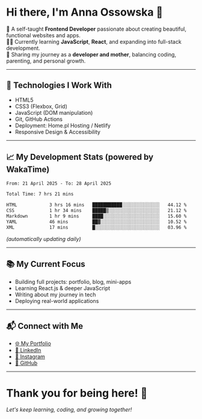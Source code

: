 # Hi there, I'm Anna Ossowska 👋

🌸 A self-taught **Frontend Developer** passionate about creating beautiful, functional websites and apps.  
👩‍💻 Currently learning **JavaScript**, **React**, and expanding into full-stack development.  
💬 Sharing my journey as a **developer and mother**, balancing coding, parenting, and personal growth.

---

## 🚀 Technologies I Work With
- HTML5
- CSS3 (Flexbox, Grid)
- JavaScript (DOM manipulation)
- Git, GitHub Actions
- Deployment: Home.pl Hosting / Netlify
- Responsive Design & Accessibility

---

## 📈 My Development Stats (powered by WakaTime)

<!--START_SECTION:waka-->

```txt
From: 21 April 2025 - To: 28 April 2025

Total Time: 7 hrs 21 mins

HTML            3 hrs 16 mins   ███████████░░░░░░░░░░░░░░   44.12 %
CSS             1 hr 34 mins    █████▒░░░░░░░░░░░░░░░░░░░   21.12 %
Markdown        1 hr 9 mins     ████░░░░░░░░░░░░░░░░░░░░░   15.60 %
YAML            46 mins         ██▓░░░░░░░░░░░░░░░░░░░░░░   10.52 %
XML             17 mins         █░░░░░░░░░░░░░░░░░░░░░░░░   03.96 %
```

<!--END_SECTION:waka-->

_(automatically updating daily)_

---

## 📚 My Current Focus

- Building full projects: portfolio, blog, mini-apps
- Learning React.js & deeper JavaScript
- Writing about my journey in tech
- Deploying real-world applications

---

## 📬 Connect with Me

- [🌐 My Portfolio](https://ossowska.tech)
- [💼 LinkedIn](https://linkedin.com/in/anna-ossowska-130493a0/)
- [📸 Instagram](https://instagram.com/wiedzma_w_korpo/)
- [🐙 GitHub](https://github.com/anka-oss)

---

# Thank you for being here! 🚀  
_Let's keep learning, coding, and growing together!_


